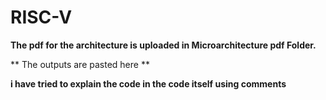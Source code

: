 # RISC-V

**The pdf for the architecture is uploaded in Microarchitecture pdf Folder.**

** The outputs are pasted here **

**i have tried to explain the code in the code itself using comments**

